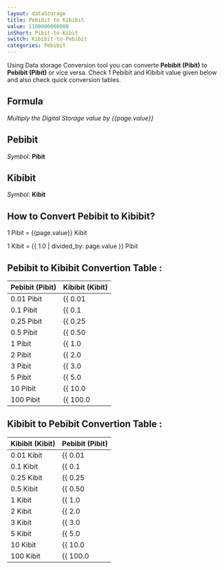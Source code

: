 ```yaml
---
layout: dataStorage
title: Pebibit to Kibibit
value: 1100000000000
inShort: Pibit-to-Kibit
switch: Kibibit-to-Pebibit
categories: Pebibit
---
```


Using Data storage Conversion tool you can converte **Pebibit (Pibit)** to **Pebibit (Pibit)** or vice versa. Check 1 Pebibit and Kibibit value given below and also check quick conversion tables.

## Formula
*Multiply the Digital Storage value by {{page.value}}*

## Pebibit
*Symbol:* **Pibit**

## Kibibit
*Symbol:* **Kibit**

## How to Convert Pebibit to Kibibit?

1 Pibit = {{page.value}} Kibit

1 Kibit = {{ 1.0 | divided_by: page.value }} Pibit


## Pebibit to Kibibit Convertion Table :

| Pebibit (Pibit) | Kibibit (Kibit) |
| ---- | ---- |
| 0.01 Pibit | {{ 0.01 | times: page.value | round: 12 }} Kibit |
| 0.1 Pibit | {{ 0.1 | times: page.value | round: 12 }} Kibit |
| 0.25 Pibit | {{ 0.25 | times: page.value | round: 12 }} Kibit |
| 0.5 Pibit | {{ 0.50 | times: page.value | round: 12 }} Kibit |
| 1 Pibit | {{ 1.0 | times: page.value | round: 12 }} Kibit |
| 2 Pibit | {{ 2.0 | times: page.value | round: 12 }} Kibit |
| 3 Pibit | {{ 3.0 | times: page.value | round: 12 }} Kibit |
| 5 Pibit | {{ 5.0 | times: page.value | round: 12 }} Kibit |
| 10 Pibit | {{ 10.0 | times: page.value | round: 12 }} Kibit |
| 100 Pibit | {{ 100.0 | times: page.value | round: 12 }} Kibit |

## Kibibit to Pebibit Convertion Table :

| Kibibit (Kibit) | Pebibit (Pibit) |
| ---- | ---- |
| 0.01 Kibit | {{ 0.01 | divided_by: page.value | round: 12 }} Pibit |
| 0.1 Kibit | {{ 0.1 | divided_by: page.value | round: 12 }} Pibit |
| 0.25 Kibit | {{ 0.25 | divided_by: page.value | round: 12 }} Pibit |
| 0.5 Kibit | {{ 0.50 | divided_by: page.value | round: 12 }} Pibit |
| 1 Kibit | {{ 1.0 | divided_by: page.value | round: 12 }} Pibit |
| 2 Kibit | {{ 2.0 | divided_by: page.value | round: 12 }} Pibit |
| 3 Kibit | {{ 3.0 | divided_by: page.value | round: 12 }} Pibit |
| 5 Kibit | {{ 5.0 | divided_by: page.value | round: 12 }} Pibit |
| 10 Kibit | {{ 10.0 | divided_by: page.value | round: 12 }} Pibit |
| 100 Kibit | {{ 100.0 | divided_by: page.value | round: 12 }} Pibit |


<script>
document.getElementById('selectInput')[19].selected = true
document.getElementById('selectOutput')[3].selected = true
</script>
